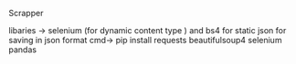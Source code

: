 Scrapper


libaries -> selenium (for dynamic content type ) and bs4 for static
            json for saving in json format
cmd->       pip install requests beautifulsoup4 selenium pandas
